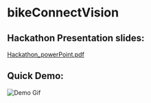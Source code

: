﻿# bikeConnectVision

## Hackathon Presentation slides:
[Hackathon_powerPoint.pdf](./Hackathon_powerPoint.pdf)

## Quick Demo:
![Demo Gif](./bikeCV.gif)
